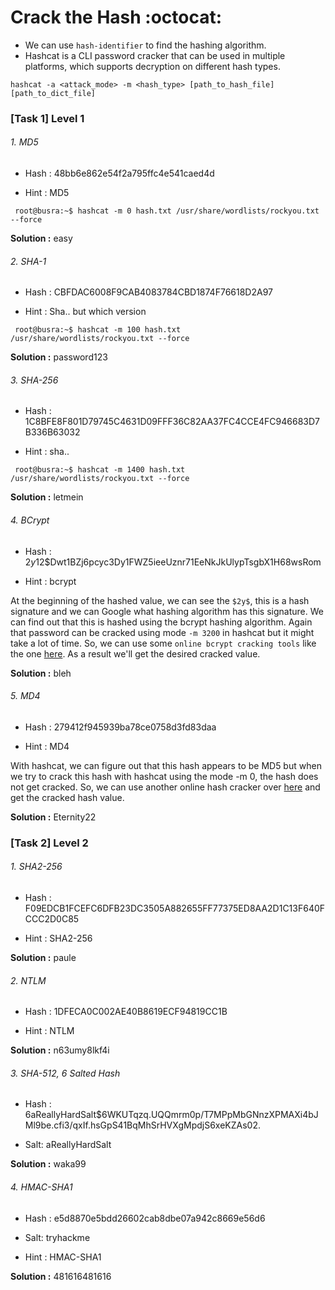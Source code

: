 # Crack the Hash :octocat:

* We can use ` hash-identifier `  to find the hashing algorithm.
* Hashcat is a CLI password cracker that can be used in multiple platforms, which supports decryption on different hash types.

```hashcat -a <attack_mode> -m <hash_type> [path_to_hash_file] [path_to_dict_file]```

### [Task 1] Level 1


######  1. MD5
* Hash : 48bb6e862e54f2a795ffc4e541caed4d

* Hint : MD5

``` root@busra:~$ hashcat -m 0 hash.txt /usr/share/wordlists/rockyou.txt --force```


**Solution :** easy


######  2. SHA-1
* Hash : CBFDAC6008F9CAB4083784CBD1874F76618D2A97

* Hint : Sha.. but which version 

``` root@busra:~$ hashcat -m 100 hash.txt /usr/share/wordlists/rockyou.txt --force```


**Solution :** password123


######  3. SHA-256
* Hash : 1C8BFE8F801D79745C4631D09FFF36C82AA37FC4CCE4FC946683D7B336B63032 

* Hint : sha..

``` root@busra:~$ hashcat -m 1400 hash.txt /usr/share/wordlists/rockyou.txt --force```


**Solution :** letmein


######  4. BCrypt 
* Hash : $2y$12$Dwt1BZj6pcyc3Dy1FWZ5ieeUznr71EeNkJkUlypTsgbX1H68wsRom 

* Hint : bcrypt

At the beginning of the hashed value, we can see the `$2y$`, this is a hash signature and we can Google what hashing algorithm has this signature. We can find out that this is hashed using the bcrypt hashing algorithm. Again that password can be cracked using mode `-m 3200` in hashcat but it might take a lot of time. So, we can use some `online bcrypt cracking tools` like the one [here](https://www.onlinehashcrack.com/). As a result we'll get the desired cracked value.

**Solution :** bleh

######  5. MD4
* Hash : 279412f945939ba78ce0758d3fd83daa 

* Hint : MD4

With hashcat, we can figure out that this hash appears to be MD5 but when we try to crack this hash with hashcat using the mode -m 0, the hash does not get cracked. So, we can use another online hash cracker over [here](https://www.onlinehashcrack.com/) and get the cracked hash value.


**Solution :** Eternity22


### [Task 2] Level 2


######  1. SHA2-256 
* Hash : F09EDCB1FCEFC6DFB23DC3505A882655FF77375ED8AA2D1C13F640FCCC2D0C85

* Hint : SHA2-256 

**Solution :** paule


######  2. NTLM 
* Hash : 1DFECA0C002AE40B8619ECF94819CC1B

* Hint : NTLM

**Solution :** n63umy8lkf4i

######  3. SHA-512, $6$ Salted Hash 
* Hash : $6$aReallyHardSalt$6WKUTqzq.UQQmrm0p/T7MPpMbGNnzXPMAXi4bJMl9be.cfi3/qxIf.hsGpS41BqMhSrHVXgMpdjS6xeKZAs02.

* Salt: aReallyHardSalt

**Solution :** waka99

######  4. HMAC-SHA1 
* Hash : e5d8870e5bdd26602cab8dbe07a942c8669e56d6

* Salt: tryhackme

* Hint : HMAC-SHA1 

**Solution :** 481616481616
